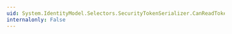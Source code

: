 ```yaml
---
uid: System.IdentityModel.Selectors.SecurityTokenSerializer.CanReadTokenCore(System.Xml.XmlReader)
internalonly: False
---
```

